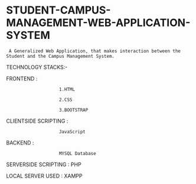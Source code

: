 # STUDENT-CAMPUS-MANAGEMENT-WEB-APPLICATION-SYSTEM
     A Generalized Web Application, that makes interaction between the Student and the Campus Management System.  

TECHNOLOGY STACKS:-

FRONTEND              : 
                        
                        1.HTML

                        2.CSS

                        3.BOOTSTRAP
                        
CLIENTSIDE SCRIPTING  : 
        
                        JavaScript
                        
BACKEND               : 
 
                        MYSQL Database

SERVERSIDE SCRIPTING  : PHP

LOCAL SERVER USED     : XAMPP
